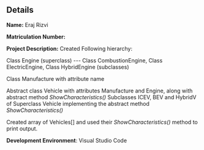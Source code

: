 ## Details
**Name:** Eraj Rizvi

**Matriculation Number:** 

**Project Description:** Created Following hierarchy:

Class Engine (superclass) --- Class CombustionEngine, Class ElectricEngine, Class HybridEngine (subclasses)

Class Manufacture with attribute name

Abstract class Vehicle with attributes Manufacture and Engine, along with abstract method *ShowCharacteristics()*
Subclasses ICEV, BEV and HybridV of Superclass Vehicle implementing the abstract method *ShowCharacteristics()*

Created array of Vehicles[] and used their *ShowCharacteristics()* method to print output.

**Development Environment**: Visual Studio Code
